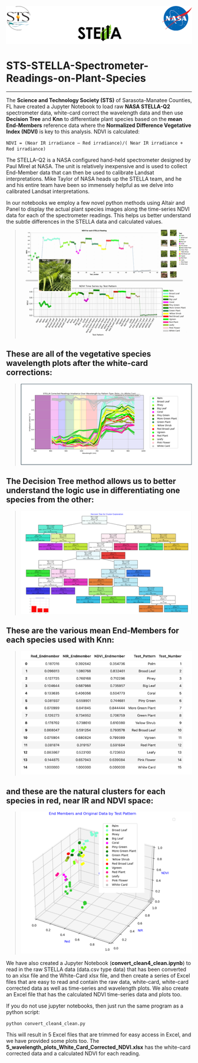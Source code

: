 ![logo](sts_nasa.png)

# STS-STELLA-Spectrometer-Readings-on-Plant-Species
---
The **Science and Technology Society (STS)** of Sarasota-Manatee Counties, FL have created a Jupyter Notebook to load raw **NASA STELLA-Q2** spectrometer data, white-card correct the wavelength data and then use **Decision Tree** and **Knn** to differentiate plant species based on the **mean End-Members** reference data where the **Normalized Difference Vegetative Index (NDVI)** is key to this analysis. NDVI is calculated:

    NDVI = (Near IR irradiance – Red irradiance)/( Near IR irradiance + Red irradiance)


The STELLA-Q2 is a NASA configured hand-held spectrometer designed by Paul Mirel at NASA. The unit is relatively inexpensive and is used to collect End-Member data that can then be used to calibrate Landsat interpretations. Mike Taylor of NASA heads up the STELLA team, and he and his entire team have been so immensely helpful as we delve into calibrated Landsat interpretations. 

In our notebooks we employ a few novel python methods using Altair and Panel to display the actual plant species images along the time-series NDVI data for each of the spectrometer readings. This helps us better understand the subtle differences in the STELLA data and calculated values. 

>
>![animated](STELLA_with_Photos.gif)
>
>


## **These are all of the vegetative species wavelength plots after the white-card corrections:**

>
>![animated](wavelengths.png)
>

## **The Decision Tree method allows us to better understand the logic use in differentiating one species from the other:**

>
>![animated](DecisionTree.png)
>

## **These are the various mean End-Members for each species used with Knn:**

>
>![animated](EndMember.png)
>

## **and these are the natural clusters for each species in red, near IR and NDVI space:**

>
>![animated](3D.png)
>



We have also created a Jupyter Notebook (**convert_clean4_clean.ipynb**) to read in the raw STELLA data (data.csv type data) that has been converted to an xlsx file and the White-Card xlsx file, and then create a series of Excel files that are easy to read and contain the raw data, white-card, white-card corrected data as well as time-series and wavelength plots. We also create an Excel file that has the calculated NDVI time-series data and plots too.

If you do not use jupyter notebooks, then just run the same program as a python script:

    python convert_clean4_clean.py

This will result in 5 Excel files that are trimmed for easy access in Excel, and we have provided some plots too. The **5_wavelength_plots_White_Card_Corrected_NDVI.xlsx** has the white-card corrected data and a calculated NDVI for each reading. 

